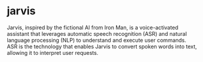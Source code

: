 # jarvis
Jarvis, inspired by the fictional AI from Iron Man, is a voice-activated assistant that leverages automatic speech recognition (ASR) and natural language processing (NLP) to understand and execute user commands. ASR is the technology that enables Jarvis to convert spoken words into text, allowing it to interpret user requests. 

